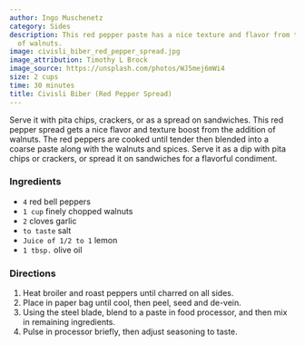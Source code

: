 ```yaml
---
author: Ingo Muschenetz
category: Sides
description: This red pepper paste has a nice texture and flavor from the addition
  of walnuts.
image: civisli_biber_red_pepper_spread.jpg
image_attribution: Timothy L Brock
image_source: https://unsplash.com/photos/WJ5mej6mWi4
size: 2 cups
time: 30 minutes
title: Civisli Biber (Red Pepper Spread)
---
```


Serve it with pita chips, crackers, or as a spread on sandwiches. This red pepper spread gets a nice flavor and texture boost from the addition of walnuts. The red peppers are cooked until tender then blended into a coarse paste along with the walnuts and spices. Serve it as a dip with pita chips or crackers, or spread it on sandwiches for a flavorful condiment.

### Ingredients

* `4` red bell peppers
* `1 cup` finely chopped walnuts
* `2` cloves garlic
* `to taste` salt
* `Juice of 1/2 to 1` lemon
* `1 tbsp.` olive oil

### Directions

1. Heat broiler and roast peppers until charred on all sides. 
2. Place in paper bag until cool, then peel, seed and de-vein. 
3. Using the steel blade, blend to a paste in food processor, and then mix in remaining ingredients. 
4. Pulse in processor briefly, then adjust seasoning to taste.
